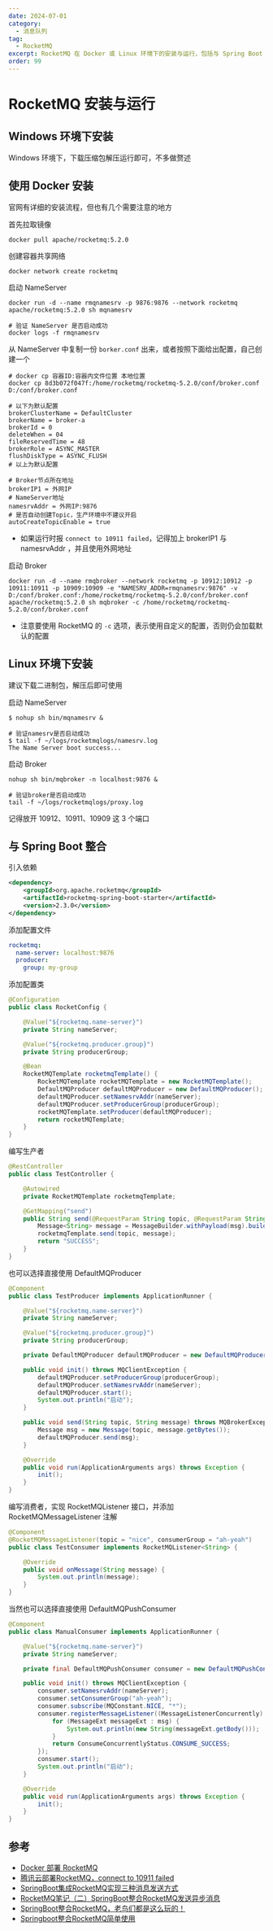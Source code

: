 ```yaml
---
date: 2024-07-01
category:
  - 消息队列
tag:
  - RocketMQ
excerpt: RocketMQ 在 Docker 或 Linux 环境下的安装与运行，包括与 Spring Boot 的整合
order: 99
---
```


# RocketMQ 安装与运行

## Windows 环境下安装

Windows 环境下，下载压缩包解压运行即可，不多做赘述

## 使用 Docker 安装

官网有详细的安装流程，但也有几个需要注意的地方

首先拉取镜像

```shell
docker pull apache/rocketmq:5.2.0
```

创建容器共享网络

```shell
docker network create rocketmq
```

启动 NameServer

```shell
docker run -d --name rmqnamesrv -p 9876:9876 --network rocketmq apache/rocketmq:5.2.0 sh mqnamesrv

# 验证 NameServer 是否启动成功
docker logs -f rmqnamesrv
```

从 NameServer 中复制一份 `borker.conf` 出来，或者按照下面给出配置，自己创建一个

```shell
# docker cp 容器ID:容器内文件位置 本地位置
docker cp 8d3b072f047f:/home/rocketmq/rocketmq-5.2.0/conf/broker.conf D:/conf/broker.conf
```

```shell
# 以下为默认配置
brokerClusterName = DefaultCluster
brokerName = broker-a
brokerId = 0
deleteWhen = 04
fileReservedTime = 48
brokerRole = ASYNC_MASTER
flushDiskType = ASYNC_FLUSH
# 以上为默认配置

# Broker节点所在地址
brokerIP1 = 外网IP
# NameServer地址
namesrvAddr = 外网IP:9876
# 是否自动创建Topic，生产环境中不建议开启
autoCreateTopicEnable = true
```

- 如果运行时报 `connect to 10911 failed`，记得加上 brokerIP1 与 namesrvAddr ，并且使用外网地址

启动 Broker

```shell
docker run -d --name rmqbroker --network rocketmq -p 10912:10912 -p 10911:10911 -p 10909:10909 -e "NAMESRV_ADDR=rmqnamesrv:9876" -v D:/conf/broker.conf:/home/rocketmq/rocketmq-5.2.0/conf/broker.conf apache/rocketmq:5.2.0 sh mqbroker -c /home/rocketmq/rocketmq-5.2.0/conf/broker.conf
```

- 注意要使用 RocketMQ 的 `-c` 选项，表示使用自定义的配置，否则仍会加载默认的配置

## Linux 环境下安装

建议下载二进制包，解压后即可使用

启动 NameServer

```shell
$ nohup sh bin/mqnamesrv &
 
# 验证namesrv是否启动成功
$ tail -f ~/logs/rocketmqlogs/namesrv.log
The Name Server boot success...
```

启动 Broker

```shell
nohup sh bin/mqbroker -n localhost:9876 &

# 验证broker是否启动成功
tail -f ~/logs/rocketmqlogs/proxy.log 
```

记得放开 10912、10911、10909 这 3 个端口

## 与 Spring Boot 整合

引入依赖

```xml
<dependency>
    <groupId>org.apache.rocketmq</groupId>
    <artifactId>rocketmq-spring-boot-starter</artifactId>
    <version>2.3.0</version>
</dependency>
```

添加配置文件

```yaml
rocketmq:
  name-server: localhost:9876
  producer:
    group: my-group
```

添加配置类

```java
@Configuration
public class RocketConfig {

    @Value("${rocketmq.name-server}")
    private String nameServer;

    @Value("${rocketmq.producer.group}")
    private String producerGroup;

    @Bean
    RocketMQTemplate rocketmqTemplate() {
        RocketMQTemplate rocketMQTemplate = new RocketMQTemplate();
        DefaultMQProducer defaultMQProducer = new DefaultMQProducer();
        defaultMQProducer.setNamesrvAddr(nameServer);
        defaultMQProducer.setProducerGroup(producerGroup);
        rocketMQTemplate.setProducer(defaultMQProducer);
        return rocketMQTemplate;
    }
}
```

编写生产者

```java
@RestController
public class TestController {

    @Autowired
    private RocketMQTemplate rocketmqTemplate;

    @GetMapping("send")
    public String send(@RequestParam String topic, @RequestParam String msg) {
        Message<String> message = MessageBuilder.withPayload(msg).build();
        rocketmqTemplate.send(topic, message);
        return "SUCCESS";
    }
}
```

也可以选择直接使用 DefaultMQProducer

```java
@Component
public class TestProducer implements ApplicationRunner {

    @Value("${rocketmq.name-server}")
    private String nameServer;

    @Value("${rocketmq.producer.group}")
    private String producerGroup;

    private DefaultMQProducer defaultMQProducer = new DefaultMQProducer();

    public void init() throws MQClientException {
        defaultMQProducer.setProducerGroup(producerGroup);
        defaultMQProducer.setNamesrvAddr(nameServer);
        defaultMQProducer.start();
        System.out.println("启动");
    }

    public void send(String topic, String message) throws MQBrokerException, RemotingException, InterruptedException, MQClientException {
        Message msg = new Message(topic, message.getBytes());
        defaultMQProducer.send(msg);
    }

    @Override
    public void run(ApplicationArguments args) throws Exception {
        init();
    }
}
```

编写消费者，实现 RocketMQListener 接口，并添加 RocketMQMessageListener 注解

```java
@Component
@RocketMQMessageListener(topic = "nice", consumerGroup = "ah-yeah")
public class TestConsumer implements RocketMQListener<String> {

    @Override
    public void onMessage(String message) {
        System.out.println(message);
    }
}
```

当然也可以选择直接使用 DefaultMQPushConsumer

```java
@Component
public class ManualConsumer implements ApplicationRunner {

    @Value("${rocketmq.name-server}")
    private String nameServer;

    private final DefaultMQPushConsumer consumer = new DefaultMQPushConsumer();

    public void init() throws MQClientException {
        consumer.setNamesrvAddr(nameServer);
        consumer.setConsumerGroup("ah-yeah");
        consumer.subscribe(MQConstant.NICE, "*");
        consumer.registerMessageListener((MessageListenerConcurrently) (msg, context) -> {
            for (MessageExt messageExt : msg) {
                System.out.println(new String(messageExt.getBody()));
            }
            return ConsumeConcurrentlyStatus.CONSUME_SUCCESS;
        });
        consumer.start();
        System.out.println("启动");
    }

    @Override
    public void run(ApplicationArguments args) throws Exception {
        init();
    }
}
```

## 参考

- [Docker 部署 RocketMQ](https://rocketmq.apache.org/zh/docs/quickStart/02quickstartWithDocker)
- [腾讯云部署RocketMQ，connect to 10911 failed](https://blog.csdn.net/lifuma/article/details/91129573)
- [SpringBoot集成RocketMQ实现三种消息发送方式](https://blog.csdn.net/m0_37999219/article/details/131109507)
- [RocketMQ笔记（二）SpringBoot整合RocketMQ发送异步消息](https://blog.csdn.net/Alian_1223/article/details/136591837)
- [SpringBoot整合RocketMQ，老鸟们都是这么玩的！](https://www.cnblogs.com/jianzh5/p/17301690.html)
- [Springboot整合RocketMQ简单使用](https://www.cnblogs.com/qlqwjy/p/16175864.html)
